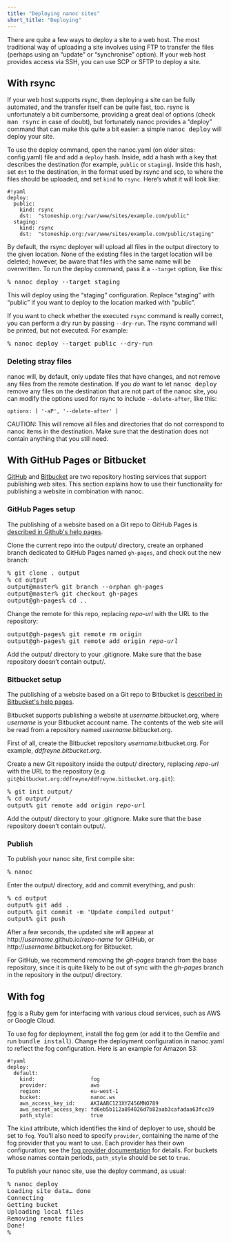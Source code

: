 ```yaml
---
title: "Deploying nanoc sites"
short_title: "Deploying"
---
```


There are quite a few ways to deploy a site to a web host. The most traditional way of uploading a site involves using FTP to transfer the files (perhaps using an “update” or “synchronise” option). If your web host provides access via SSH, you can use SCP or SFTP to deploy a site.

With rsync
----------

If your web host supports rsync, then deploying a site can be fully automated, and the transfer itself can be quite fast, too. rsync is unfortunately a bit cumbersome, providing a great deal of options (check <kbd>man rsync</kbd> in case of doubt), but fortunately nanoc provides a “deploy” command that can make this quite a bit easier: a simple <kbd>nanoc deploy</kbd> will deploy your site.

To use the deploy command, open the <span class="filename">nanoc.yaml</span> (on older sites: <span class="filename">config.yaml</span>) file and add a `deploy` hash. Inside, add a hash with a key that describes the destination (for example, `public` or `staging`). Inside this hash, set `dst` to the destination, in the format used by rsync and scp, to where the files should be uploaded, and set `kind` to `rsync`. Here’s what it will look like:

	#!yaml
	deploy:
	  public:
	    kind: rsync
	    dst:  "stoneship.org:/var/www/sites/example.com/public"
	  staging:
	    kind: rsync
	    dst:  "stoneship.org:/var/www/sites/example.com/public/staging"

By default, the rsync deployer will upload all files in the output directory to the given location. None of the existing files in the target location will be deleted; however, be aware that files with the same name will be overwritten. To run the deploy command, pass it a `--target` option, like this:

<pre title="Deploying"><span class="prompt">%</span> <kbd>nanoc deploy --target staging</kbd></pre>

This will deploy using the “staging” configuration. Replace “staging” with “public” if you want to deploy to the location marked with “public”.

If you want to check whether the executed `rsync` command is really correct, you can perform a dry run by passing `--dry-run`. The rsync command will be printed, but not executed. For example:

<pre title="Performing a dry run"><span class="prompt">%</span> <kbd>nanoc deploy --target public --dry-run</kbd></pre>

### Deleting stray files

nanoc will, by default, only update files that have changes, and not remove any files from the remote destination. If you _do_ want to let <kbd>nanoc deploy</kbd> remove any files on the destination that are not part of the nanoc site, you can modify the options used for rsync to include `--delete-after`, like this:

<pre title="Custom rsync options in the deployment configuration"><code class="language-yaml">options: [ '-aP', '--delete-after' ]</code></pre>

CAUTION: This will remove all files and directories that do not correspond to nanoc items in the destination. Make sure that the destination does not contain anything that you still need.

With GitHub Pages or Bitbucket
------------------------------

[GitHub](https://github.com/) and [Bitbucket](https://bitbucket.org/) are two repository hosting services that support publishing web sites. This section explains how to use their functionality for publishing a website in combination with nanoc.

### GitHub Pages setup

The publishing of a website based on a Git repo to GitHub Pages is [described in Github's help pages](https://help.github.com/articles/creating-project-pages-manually).

Clone the current repo into the <span class="filename">output/</span> directory, create an orphaned branch dedicated to GitHub Pages named `gh-pages`, and check out the new branch:

<pre><span class="prompt">%</span> <kbd>git clone . output</kbd>
<span class="prompt">%</span> <kbd>cd output</kbd>
<span class="prompt">output@master%</span> <kbd>git branch --orphan gh-pages</kbd>
<span class="prompt">output@master%</span> <kbd>git checkout gh-pages</kbd>
<span class="prompt">output@gh-pages%</span> <kbd>cd ..</kbd></pre>

Change the remote for this repo, replacing <var>repo-url</var> with the URL to the repository:

<pre><span class="prompt">output@gh-pages%</span> <kbd>git remote rm origin</kbd>
<span class="prompt">output@gh-pages%</span> <kbd>git remote add origin</kbd> <var>repo-url</var></pre>

Add the <span class="filename">output/</span> directory to your <span class="filename">.gitignore</span>. Make sure that the base repository doesn’t contain <span class="filename">output/</span>.

### Bitbucket setup

The publishing of a website based on a Git repo to Bitbucket is [described in Bitbucket's help pages](https://confluence.atlassian.com/display/BITBUCKET/Publishing+a+Website+on+Bitbucket).

Bitbucket supports publishing a website at <var>username</var>.bitbucket.org, where <var>username</var> is your Bitbucket account name. The contents of the web site will be read from a repository named <var>username</var>.bitbucket.org.

First of all, create the Bitbucket repository <var>username</var>.bitbucket.org. For example, _ddfreyne.bitbucket.org_.

Create a new Git repository inside the <span class="filename">output/</span> directory, replacing <var>repo-url</var> with the URL to the repository (e.g. `git@bitbucket.org:ddfreyne/ddfreyne.bitbucket.org.git`):

<pre><span class="prompt">%</span> <kbd>git init output/</kbd>
<span class="prompt">%</span> <kbd>cd output/</kbd>
<span class="prompt">output%</span> <kbd>git remote add origin</kbd> <var>repo-url</var></pre>

Add the <span class="filename">output/</span> directory to your <span class="filename">.gitignore</span>. Make sure that the base repository doesn’t contain <span class="filename">output/</span>.

### Publish

To publish your nanoc site, first compile site:

<pre><span class="prompt">%</span> <kbd>nanoc</kbd></pre>

Enter the <span class="filename">output/</span> directory, add and commit everything, and push:

<pre><span class="prompt">%</span> <kbd>cd output</kbd>
<span class="prompt">output%</span> <kbd>git add .</kbd>
<span class="prompt">output%</span> <kbd>git commit -m 'Update compiled output'</kbd>
<span class="prompt">output%</span> <kbd>git push</kbd></pre>

After a few seconds, the updated site will appear at <span class="uri">http://<var>username</var>.github.io/<var>repo-name</var></span> for GitHub, or <span class="uri">http://<var>username</var>.bitbucket.org</span> for Bitbucket.

For GitHub, we recommend removing the _gh-pages_ branch from the base repository, since it is quite likely to be out of sync with the _gh-pages_ branch in the repository in the <span class="filename">output/</span> directory.

With fog
--------

[fog](http://fog.io) is a Ruby gem for interfacing with various cloud services, such as AWS or Google Cloud.

To use fog for deployment, install the <span class="productname">fog</span> gem (or add it to the <span class="filename">Gemfile</span> and run <kbd>bundle install</kbd>). Change the deployment configuration in <span class="filename">nanoc.yaml</span> to reflect the fog configuration. Here is an example for Amazon S3:

    #!yaml
    deploy:
      default:
        kind:                  fog
        provider:              aws
        region:                eu-west-1
        bucket:                nanoc.ws
        aws_access_key_id:     AKIAABC123XYZ456MNO789
        aws_secret_access_key: fd6eb5b112a894026d7b82aab3cafadaa63fce39
        path_style:            true

The `kind` attribute, which identifies the kind of deployer to use, should be set to `fog`. You’ll also need to specify `provider`, containing the name of the fog provider that you want to use. Each provider has their own configuration; see the [fog provider documentation](http://fog.io/about/provider_documentation.html) for details. For buckets whose names contain periods, `path_style` should be set to `true`.

To publish your nanoc site, use the <span class="command">deploy</span> command, as usual:

<pre><span class="prompt">%</span> <kbd>nanoc deploy</kbd>
Loading site data… done
Connecting
Getting bucket
Uploading local files
Removing remote files
Done!
<span class="prompt">%</span></pre>
